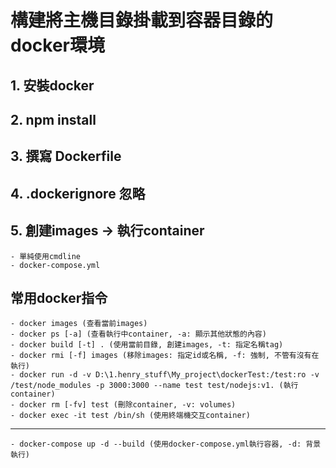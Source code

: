 # 構建將主機目錄掛載到容器目錄的docker環境

## 1. 安裝docker
## 2. npm install
## 3. 撰寫 Dockerfile
## 4. .dockerignore 忽略
## 5. 創建images -> 執行container
    - 單純使用cmdline
    - docker-compose.yml
## 常用docker指令
    - docker images (查看當前images)
    - docker ps [-a] (查看執行中container, -a: 顯示其他狀態的內容)
    - docker build [-t] . (使用當前目錄, 創建images, -t: 指定名稱tag)
    - docker rmi [-f] images (移除images: 指定id或名稱, -f: 強制, 不管有沒有在執行)
    - docker run -d -v D:\1.henry_stuff\My_project\dockerTest:/test:ro -v /test/node_modules -p 3000:3000 --name test test/nodejs:v1. (執行container)
    - docker rm [-fv] test (刪除container, -v: volumes)
    - docker exec -it test /bin/sh (使用終端機交互container)
------
    - docker-compose up -d --build (使用docker-compose.yml執行容器, -d: 背景執行)